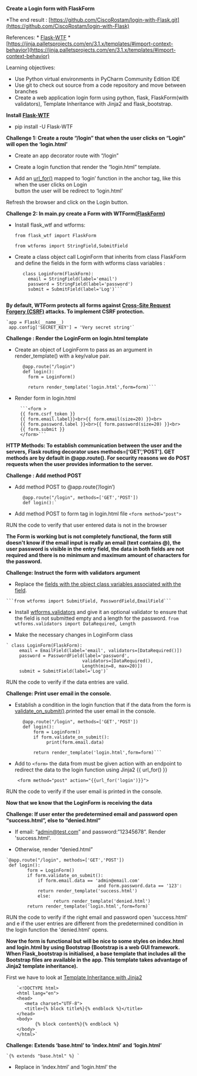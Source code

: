 **Create a Login form with FlaskForm**

*The end result : [https://github.com/CiscoRostam/login-with-Flask.git](https://github.com/CiscoRostam/login-with-Flask)


References:
    * [Flask-WTF](https://flask-wtf.readthedocs.io/en/1.0.x/)
    * [https://jinja.palletsprojects.com/en/3.1.x/templates/#import-context-behavior](https://jinja.palletsprojects.com/en/3.1.x/templates/#import-context-behavior)

Learning objectives:

   * Use Python virtual environments in PyCharm Community Edition IDE
   * Use git to check out source from a code repository and move between branches
   * Create a web application login form using python, flask, FlaskForm(with validators), Template Inheritance with
     Jinja2 and flask_bootstrap.


**Install [Flask-WTF](https://flask-wtf.readthedocs.io/en/1.0.x/install/#development)**
* pip install -U Flask-WTF


**Challenge 1: Create a route “/login” that when the user clicks on “Login” will open the ‘login.html’**

   * Create an app decorator route with “/login”

   * Create a login function that render the “login.html” template. 

   * Add an [url_for()](https://tedboy.github.io/flask/generated/flask.url_for.html) mapped to ‘login’ function in the anchor <a> tag, like this when the user clicks on Login  
      button the user will be redirect to ‘login.html’

   Refresh the browser and click on the Login button.     



**Challenge 2:  In main.py create a Form with WTForm([FlaskForm](https://flask-wtf.readthedocs.io/en/0.15.x/form/))**


* Install flask_wtf and wtforms:
   
    ```from flask_wtf import FlaskForm```

    ```from wtforms import StringField,SubmitField```


* Create a class object call LoginForm that inherits from class FlaskForm and define the fields in the form with 
  wtforms class variables :
  
   
    ```
       class LoginForm(FlaskForm):
         email = StringField(label='email')
         password = StringField(label='password')
         submit = SubmitField(label='Log')```
	

**By default, WTForm  protects all forms against [Cross-Site Request Forgery (CSRF)](https://flask-wtf.readthedocs.io/en/1.0.x/csrf/#html-forms) attacks. To implement CSRF protection.**
	 

    `app = Flask(__name__)
     app.config['SECRET_KEY'] = 'Very secret string'`


**Challenge :  Render  the LoginForm on login.html template**

  * Create an object of LoginForm to pass as an argument in render_template() with a key/value pair.
      
      ```
         @app.route("/login")
         def login():
           form = LoginForm()

           return render_template('login.html',form=form)```

  * Render form in login.html
    
          ```<form >
          {{ form.csrf_token }}
          {{ form.email.label}}<br>{{ form.email(size=20) }}<br>
          {{ form.password.label }}<br>{{ form.password(size=20) }}<br>
          {{ form.submit }}
          </form>``` 


**HTTP Methods: To establish communication between the user and the servers, Flask routing decorator uses 
methods=[‘GET’,’POST’]. GET methods are by default in @app.route(). For security reasons we do POST requests when the
user  provides information to the server.**


**Challenge :  Add method POST**

  * Add method POST to @app.route(‘/login’)
       

     ```
        @app.route("/login", methods=['GET','POST'])
        def login():`

  * Add method POST to form tag in login.html file
      ```<form method="post">```

  RUN the code to verify that user entered data is not in the browser


**The Form is working but is not completely functional, the form still doesn't know if  the email input is really an
email (text contains @), the user password is visible in the entry field, the data in both fields are not required and
there is no minimum and maximum amount of characters for the password.**


**Challenge: Instruct the form with validators argument**

   * Replace the [fields with the object class variables associated with the field](https://wtforms.readthedocs.io/en/2.3.x/fields/#wtforms.fields.StringField).
      
    
    ```from wtforms import SubmitField, PasswordField,EmailField```

   * Install [wtforms.validators](https://flask-wtf.readthedocs.io/en/1.0.x/quickstart/#validating-forms) and give it an optional validator to ensure that the field is not submitted empty 
      and a length for the password.
   `from wtforms.validators import DataRequired, Length`

   * Make the necessary changes in LoginForm class
    

    ` class LoginForm(FlaskForm):
         email = EmailField(label='email', validators=[DataRequired()])
         password = PasswordField(label='password',
                                 validators=[DataRequired(),
                                 Length(min=8, max=20)])
         submit = SubmitField(label='Log')`


  RUN the code to verify if the data entries are valid.

**Challenge: Print user email in the console.**

  * Establish a condition in the login function that if the data from the form  is [validate_on_submit()](https://flask-wtf.readthedocs.io/en/0.15.x/quickstart/).printed
    the user email in the console. 

      
     ```
        @app.route("/login", methods=['GET','POST'])
        def login():
            form = LoginForm()
            if form.validate_on_submit():
                 print(form.email.data)

            return render_template('login.html',form=form)```

  * Add to  `<form>` the data from must be given action with an endpoint to redirect the data to the login function using Jinja2 {{ url_for() }}
    
    ` <form method="post" action="{{url_for('login')}}">`

   RUN the code to verify if the user email is printed in the console.


**Now that we know that the LoginForm is receiving the data**


**Challenge: If user enter the predetermined email and password open “success.html”, else to “denied.html”**

   * If email: “admin@test.com” and password:”12345678”. Render 'success.html'.

   * Otherwise, render “denied.html” 

    `@app.route("/login", methods=['GET','POST'])
     def login():
            form = LoginForm()
            if form.validate_on_submit():
                if form.email.data == 'admin@email.com' 
                                       and form.password.data == '123':                
                return render_template('success.html')
                else:
                      return render_template('denied.html')
            return render_template('login.html',form=form)`

  
   RUN the code to verify if the right email and password open 'success.html' and e if the user entries are different 
   from the predetermined condition  in the login function the 'denied.html' opens.

**Now the form is functional but will be nice to some styles on index.html and login.html  by using Bootstrap 
(Bootstrap is a web GUI framework. When Flask_bootstrap is initialised, a base template that includes all the Bootstrap
files are available in the app. This template takes advantage of Jinja2 template inheritance).**

First we have to look at [Template Inheritance with Jinja2](https://flask.palletsprojects.com/en/2.2.x/patterns/templateinheritance/)

        `<!DOCTYPE html>
        <html lang="en">
        <head>
           <meta charset="UTF-8">
           <title>{% block title%}{% endblock %}</title>
        </head>
        <body>
               {% block content%}{% endblock %}
        </body>
        </html>`


**Challenge: Extends ‘base.html’ to ‘index.html’ and ‘login.html’**

    `{% extends "base.html" %} `

   * Replace in ‘index.html’ and ‘login.html’ the <title> and <body> tag for {% block … %} and {% endblock%} .

   RUN the app to notice that there is no change on the website.


**Challenge: Render the app with Bootstrap**

 **Follow  [Flask-Bootstrap documentation  instructions](https://pythonhosted.org/Flask-Bootstrap/basic-usage.html#):** 

   * Install flask_bootstrap extension and import Bootstrap.
 
   * Initialise Bootstrap in the app : Bootstrap(app)

   * Extend bootstrap to index.html and login.html

   Refresh the app in the browser and see the change on the presentation.

**Now, everything looks good but still one extra thing to take total advantage of Flask_Bootstrap in this app.**

_**For next time  rather than type the whole code in <form> tag, there is a [WTForms support in Flask_Bootstrap](https://pythonhosted.org/Flask-Bootstrap/forms.html) that just
with one line of code the LoginForm is rendered in the login.html template.**_

   * Challenge: Uncomment all the code inside `<form> </form>` and replaced the form with ‘wtf.quick_form’

   * Import the bootstrap/wtf.html at the top of login.html
        `{% import "bootstrap/wtf.html" as wtf %}`

   * Below to uncomment `<form></form>` tag. Type: `{{ wtf.quick_form(form) }}`

   Refresh the browser and see the result.
